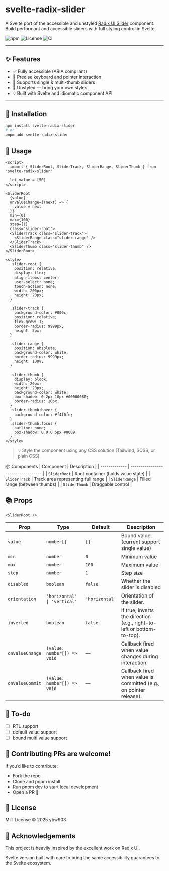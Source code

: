 # svelte-radix-slider

A Svelte port of the accessible and unstyled [Radix UI Slider](https://www.radix-ui.com/primitives/docs/components/slider) component.  
Build performant and accessible sliders with full styling control in Svelte.

![npm](https://img.shields.io/npm/v/svelte-radix-slider?color=%23007acc)
![License](https://img.shields.io/github/license/ybw903/svelte-radix-slider)
![CI](https://img.shields.io/github/actions/workflow/status/ybw903/svelte-radix-slider/ci.yml)

---

## ✨ Features

- ✅ Fully accessible (ARIA compliant)
- 🎯 Precise keyboard and pointer interaction
- 🧩 Supports single & multi-thumb sliders
- 🎨 Unstyled — bring your own styles
- 💡 Built with Svelte and idiomatic component API

---

## 🚀 Installation

```bash
npm install svelte-radix-slider
# or
pnpm add svelte-radix-slider
```

## 🧱 Usage

```svelte
<script>
  import { SliderRoot, SliderTrack, SliderRange, SliderThumb } from 'svelte-radix-slider'

  let value = [50]
</script>

<SliderRoot
  {value}
  onValueChange={(next) => {
    value = next
  }}
  min={0}
  max={100}
  step={1}
  class="slider-root">
  <SliderTrack class="slider-track">
    <SliderRange class="slider-range" />
  </SliderTrack>
  <SliderThumb class="slider-thumb" />
</SliderRoot>

<style>
  .slider-root {
    position: relative;
    display: flex;
    align-items: center;
    user-select: none;
    touch-action: none;
    width: 200px;
    height: 20px;
  }

  .slider-track {
    background-color: #000c;
    position: relative;
    flex-grow: 1;
    border-radius: 9999px;
    height: 3px;
  }

  .slider-range {
    position: absolute;
    background-color: white;
    border-radius: 9999px;
    height: 100%;
  }

  .slider-thumb {
    display: block;
    width: 20px;
    height: 20px;
    background-color: white;
    box-shadow: 0 2px 10px #00000080;
    border-radius: 10px;
  }
  .slider-thumb:hover {
    background-color: #f4f0fe;
  }
  .slider-thumb:focus {
    outline: none;
    box-shadow: 0 0 0 5px #0009;
  }
</style>
```

> 💡 Style the component using any CSS solution (Tailwind, SCSS, or plain CSS).

📦 Components
| Component | Description |
| ------------- | ---------------------------------- |
| `SliderRoot` | Root container (holds value state) |
| `SliderTrack` | Track area representing full range |
| `SliderRange` | Filled range (between thumbs) |
| `SliderThumb` | Draggable control |

## 📚 Props

`<SliderRoot />`

| Prop            | Type                         | Default        | Description                                                            |
| --------------- | ---------------------------- | -------------- | ---------------------------------------------------------------------- |
| `value`         | `number[]`                   | `[]`           | Bound value (current support single value)                             |
| `min`           | `number`                     | `0`            | Minimum value                                                          |
| `max`           | `number`                     | `100`          | Maximum value                                                          |
| `step`          | `number`                     | `1`            | Step size                                                              |
| `disabled`      | `boolean`                    | `false`        | Whether the slider is disabled                                         |
| `orientation`   | `'horizontal' \| 'vertical'` | `'horizontal'` | Orientation of the slider.                                             |
| `inverted`      | `boolean`                    | `false`        | If true, inverts the direction (e.g., right-to-left or bottom-to-top). |
| `onValueChange` | `(value: number[]) => void`  | —              | Callback fired when value changes during interaction.                  |
| `onValueCommit` | `(value: number[]) => void`  | —              | Callback fired when value is committed (e.g., on pointer release).     |

## 🎁 To-do

- [ ] RTL support
- [ ] default value support
- [ ] bound multi value support

## 🤝 Contributing PRs are welcome!

If you’d like to contribute:

- Fork the repo
- Clone and pnpm install
- Run pnpm dev to start local development
- Open a PR 🚀

## 📄 License

MIT License © 2025 ybw903

## 🙌 Acknowledgements

This project
is heavily inspired by the excellent work on Radix UI.

Svelte version built with care to bring the same accessibility guarantees to the Svelte ecosystem.
